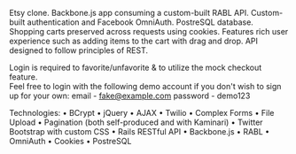 Etsy clone.  Backbone.js app consuming a custom-built RABL API.  Custom-built 
authentication and Facebook OmniAuth.  PostreSQL database.  Shopping carts 
preserved across requests using cookies.  Features rich user experience such as 
adding items to the cart with drag and drop.  API designed to follow principles 
of REST.

Login is required to favorite/unfavorite & to utilize the mock checkout feature.  
Feel free to login with the following demo account if you don't wish to sign up
for your own:
email - fake@example.com
password - demo123

Technologies:
• BCrypt
• jQuery
• AJAX
• Twilio
• Complex Forms
• File Upload
• Pagination (both self-produced and with Kaminari)
• Twitter Bootstrap with custom CSS
• Rails RESTful API
• Backbone.js
• RABL
• OmniAuth
• Cookies
• PostreSQL